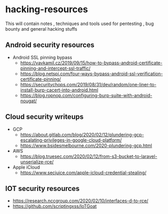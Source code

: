# hacking-resources
This will contain notes , techniques and tools used for pentesting , bug bounty and general hacking stuffs

Android security resources
--------------------------
 - Android SSL pinning bypass
   - https://vavkamil.cz/2019/09/15/how-to-bypass-android-certificate-pinning-and-intercept-ssl-traffic/
   - https://blog.netspi.com/four-ways-bypass-android-ssl-verification-certificate-pinning/
   - https://securitychops.com/2019/08/31/dev/random/one-liner-to-install-burp-cacert-into-android.html
   - https://blog.ropnop.com/configuring-burp-suite-with-android-nougat/


Cloud security writeups
-----------------------
 - GCP
    - https://about.gitlab.com/blog/2020/02/12/plundering-gcp-escalating-privileges-in-google-cloud-platform/
    - https://www.bsidesmelbourne.com/2020-plundering-gcp.html
 - AWS
    - https://blog.truesec.com/2020/02/12/from-s3-bucket-to-laravel-unserialize-rce/
 - Apple iCloud
    - https://www.secjuice.com/apple-icloud-credential-stealing/
    
IOT security resources
----------------------
 - https://research.nccgroup.com/2020/02/10/interfaces-d-to-rce/
 - https://github.com/scriptingxss/IoTGoat
